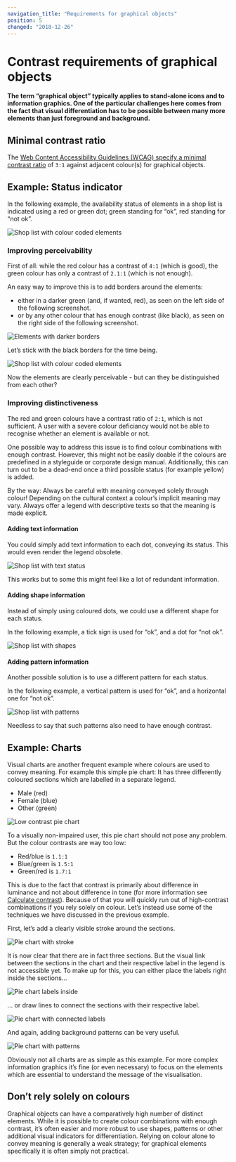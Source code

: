 ```yaml
---
navigation_title: "Requirements for graphical objects"
position: 5
changed: "2018-12-26"
---
```


# Contrast requirements of graphical objects

**The term “graphical object” typically applies to stand-alone icons and to information graphics. One of the particular challenges here comes from the fact that visual differentiation has to be possible between many more elements than just foreground and background.**

## Minimal contrast ratio
The [Web Content Accessibility Guidelines (WCAG) specify a minimal contrast ratio](https://www.w3.org/TR/WCAG21/#non-text-contrast) of `3:1` against adjacent colour(s) for graphical objects.

## Example: Status indicator

In the following example, the availability status of elements in a shop list is indicated using a red or green dot; green standing for “ok”, red standing for “not ok”.

![Shop list with colour coded elements](_media/low-contrast-shop-list.png)

### Improving perceivability

First of all: while the red colour has a contrast of `4:1` (which is good), the green colour has only a contrast of `2.1:1` (which is not enough).

An easy way to improve this is to add borders around the elements:

- either in a darker green (and, if wanted, red), as seen on the left side of the following screenshot.
- or by any other colour that has enough contrast (like black), as seen on the right side of the following screenshot.

![Elements with darker borders](_media/shop-list-borders.png)

Let’s stick with the black borders for the time being.

![Shop list with colour coded elements](_media/shop-list.png)

Now the elements are clearly perceivable - but can they be distinguished from each other?

### Improving distinctiveness

The red and green colours have a contrast ratio of `2:1`, which is not sufficient. A user with a severe colour deficiancy would not be able to recognise whether an element is available or not.

One possible way to address this issue is to find colour combinations with enough contrast. However, this might not be easily doable if the colours are predefined in a styleguide or corporate design manual. Additionally, this can turn out to be a dead-end once a third possible status (for example yellow) is added.

By the way: Always be careful with meaning conveyed solely through colour! Depending on the cultural context a colour’s implicit meaning may vary. Always offer a legend with descriptive texts so that the meaning is made explicit.

#### Adding text information

You could simply add text information to each dot, conveying its status. This would even render the legend obsolete.

![Shop list with text status](_media/shop-list-with-text.png)

This works but to some this might feel like a lot of redundant information.

#### Adding shape information

Instead of simply using coloured dots, we could use a different shape for each status.

In the following example, a tick sign is used for “ok”, and a dot for “not ok”.

![Shop list with shapes](_media/shop-list-with-shapes.png)

#### Adding pattern information

Another possible solution is to use a different pattern for each status.

In the following example, a vertical pattern is used for “ok”, and a horizontal one for “not ok”.

![Shop list with patterns](_media/shop-list-with-patterns.png)

Needless to say that such patterns also need to have enough contrast.

## Example: Charts

Visual charts are another frequent example where colours are used to convey meaning. For example this simple pie chart: It has three differently coloured sections which are labelled in a separate legend.

- Male (red)
- Female (blue)
- Other (green)

![Low contrast pie chart](_media/low-contrast-pie-chart.png)

To a visually non-impaired user, this pie chart should not pose any problem. But the colour contrasts are way too low:

- Red/blue is `1.1:1`
- Blue/green is `1.5:1`
- Green/red is `1.7:1`

This is due to the fact that contrast is primarily about difference in luminance and not about difference in tone (for more information see [Calculate contrast](/knowledge/colours-and-contrast/formula/)). Because of that you will quickly run out of high-contrast combinations if you rely solely on colour. Let’s instead use some of the techniques we have discussed in the previous example.

First, let’s add a clearly visible stroke around the sections.

![Pie chart with stroke](_media/pie-chart-with-stroke.png)

It is now clear that there are in fact three sections. But the visual link between the sections in the chart and their respective label in the legend is not accessible yet. To make up for this, you can either place the labels right inside the sections…

![Pie chart labels inside](_media/pie-chart-with-labels-inside.png)

… or draw lines to connect the sections with their respective label.

![Pie chart with connected labels](_media/pie-chart-with-connected-labels.png)

And again, adding background patterns can be very useful.

![Pie chart with patterns](_media/pie-chart-with-patterns.png)

Obviously not all charts are as simple as this example. For more complex information graphics it’s fine (or even necessary) to focus on the elements which are essential to understand the message of the visualisation. 

## Don’t rely solely on colours

Graphical objects can have a comparatively high number of distinct elements. While it is possible to create colour combinations with enough contrast, it’s often easier and more robust to use shapes, patterns or other additional visual indicators for differentiation. Relying on colour alone to convey meaning is generally a weak strategy; for graphical elements specifically it is often simply not practical.